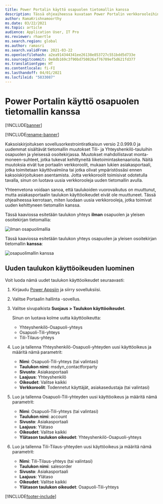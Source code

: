 ```yaml
---
title: Power Portalin käyttö osapuolen tietomallin kanssa
description: Tässä ohjeaiheessa kuvataan Power Portalin verkkorooleihin kaksoiskirjoituksen osapuolen tietomallin vuoksi tehdyt muutokset.
author: RamaKrishnamoorthy
ms.date: 03/22/2021
ms.topic: article
audience: Application User, IT Pro
ms.reviewer: rhaertle
ms.search.region: global
ms.author: ramasri
ms.search.validFrom: 2021-03-22
ms.openlocfilehash: a2ea914344341ee26138e853727c551bdd5d733e
ms.sourcegitcommit: 0e8db169c3f90bd750826af76709ef5d621fd377
ms.translationtype: HT
ms.contentlocale: fi-FI
ms.lasthandoff: 04/01/2021
ms.locfileid: "5833087"
---
```

# <a name="using-power-portal-with-the-party-data-model"></a>Power Portalin käyttö osapuolen tietomallin kanssa

[!INCLUDE[banner](../../includes/banner.md)]

[!INCLUDE[rename-banner](~/includes/cc-data-platform-banner.md)]

Kaksoiskirjoituksen sovellusorkestrointiratkaisun versio 2.0.999.0 ja uudemmat sisältävät tietomallin muutokset Tili- ja Yhteyshenkilö-tauluihin osapuolen ja yleisessä osoitekirjassa. Muutokset mahdollistavat monta-moneen-suhteet, jotka tukevat kehittyneitä liiketoimintaskenaarioita. Näitä muutoksia eivät tue portaalin verkkoroolit, mukaan lukien asiakasportaali, jotka toimitetaan käyttövalmiina tai jotka olivat ympäristössäsi ennen kaksoiskirjoituksen asentamista. Jotta verkkoroolit toimisivat odotetulla tavalla, sinun on luotava uusia verkkorooleja uuden tietomallin avulla. 

Yhteenvetona voidaan sanoa, että taulukoiden vuorovaikutus on muuttunut, mutta asiakasportaalin taulukon käyttöoikeudet eivät ole muuttuneet. Tässä ohjeaiheessa kerrotaan, miten luodaan uusia verkkorooleja, jotka toimivat uuden kehittyneen tietomallin kanssa.

Tässä kaaviossa esitetään taulukon yhteys **ilman** osapuolen ja yleisen osoitekirjan tietomallia:

   ![ilman osapuolimallia](media/without-party-model.PNG)

Tässä kaaviossa esitetään taulukon yhteys osapuolen ja yleisen osoitekirjan tietomallin **kanssa**:

   ![osapuolimallin kanssa](media/with-party-model.png)

## <a name="create-a-new-table-permission"></a>Uuden taulukon käyttöoikeuden luominen

Voit luoda nämä uudet taulukon käyttöoikeudet seuraavasti:

1. Kirjaudu [Power Appsiin](https://make.powerapps.com) ja siirry sovelluksiisi.
2. Valitse Portaalin hallinta -sovellus.
3. Valitse sivupalkista **Suojaus > Taulukon käyttöoikeudet**.

    Sinun on luotava kolme uutta käyttöoikeutta:

    + Yhteyshenkilö-Osapuoli-yhteys
    + Osapuoli-Tili-yhteys
    + Tili-Tilaus-yhteys

4. Luo ja tallenna Yhteyshenkilö-Osapuoli-yhteyden uusi käyttöoikeus ja määritä nämä parametrit:

    + **Nimi**: Osapuoli-Tili-yhteys (tai valintasi)
    + **Taulukon nimi**: msdyn_contactforparty
    + **Sivusto**: Asiakasportaali
    + **Laajuus**: Yhteyshenkilö
    + **Oikeudet**: Valitse kaikki
    + **Verkkoroolit**: Todennetut käyttäjät, asiakasedustaja (tai valintasi)

5. Luo ja tallenna Osapuoli-Tili-yhteyden uusi käyttöoikeus ja määritä nämä parametrit:

    + **Nimi**: Osapuoli-Tili-yhteys (tai valintasi)
    + **Taulukon nimi**: account
    + **Sivusto**: Asiakasportaali
    + **Laajuus**: Ylätaso
    + **Oikeudet**: Valitse kaikki
    + **Ylätason taulukon oikeudet**: Yhteyshenkilö-Osapuoli-yhteys

6. Luo ja tallenna Tili-Tilaus-yhteyden uusi käyttöoikeus ja määritä nämä parametrit:

    + **Nimi**: Tili-Tilaus-yhteys (tai valintasi)
    + **Taulukon nimi**: salesorder
    + **Sivusto**: Asiakasportaali
    + **Laajuus**: Ylätaso
    + **Oikeudet**: Valitse kaikki
    + **Ylätason taulukon oikeudet**: Osapuoli-Tili-yhteys

[!INCLUDE[footer-include](../../../../includes/footer-banner.md)]
